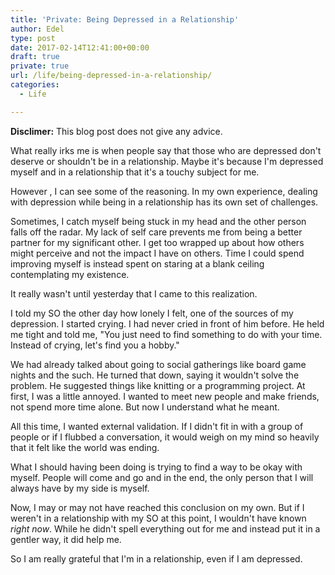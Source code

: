 ```yaml
---
title: 'Private: Being Depressed in a Relationship'
author: Edel
type: post
date: 2017-02-14T12:41:00+00:00
draft: true
private: true
url: /life/being-depressed-in-a-relationship/
categories:
  - Life

---
```

**Disclimer:** This blog post does not give any advice.

What really irks me is when people say that those who are depressed don't deserve or shouldn't be in a relationship. Maybe it's because I'm depressed myself and in a relationship that it's a touchy subject for me.

However , I can see some of the reasoning. In my own experience, dealing with depression while being in a relationship has its own set of challenges.

Sometimes, I catch myself being stuck in my head and the other person falls off the radar. My lack of self care prevents me from being a better partner for my significant other. I get too wrapped up about how others might perceive and not the impact I have on others. Time I could spend improving myself is instead spent on staring at a blank ceiling contemplating my existence.

It really wasn't until yesterday that I came to this realization.

I told my SO the other day how lonely I felt, one of the sources of my depression. I started crying. I had never cried in front of him before. He held me tight and told me, "You just need to find something to do with your time. Instead of crying, let's find you a hobby."

We had already talked about going to social gatherings like board game nights and the such. He turned that down, saying it wouldn't solve the problem. He suggested things like knitting or a programming project. At first, I was a little annoyed. I wanted to meet new people and make friends, not spend more time alone. But now I understand what he meant.

All this time, I wanted external validation. If I didn't fit in with a group of people or if I flubbed a conversation, it would weigh on my mind so heavily that it felt like the world was ending.

What I should having been doing is trying to find a way to be okay with myself. People will come and go and in the end, the only person that I will always have by my side is myself.

Now, I may or may not have reached this conclusion on my own. But if I weren't in a relationship with my SO at this point, I wouldn't have known _right now_. While he didn't spell everything out for me and instead put it in a gentler way, it did help me.

So I am really grateful that I'm in a relationship, even if I am depressed.